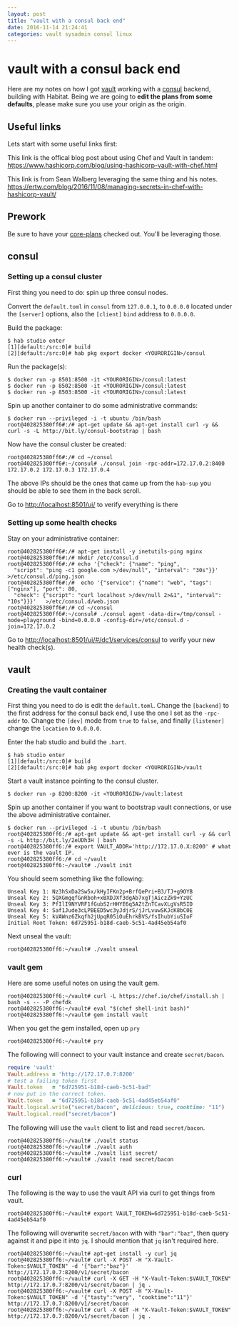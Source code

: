 ```yaml
---
layout: post
title: "vault with a consul back end"
date: 2016-11-14 21:24:41
categories: vault sysadmin consul linux
---
```


# vault with a consul back end

Here are my notes on how I got [vault][vault] working with a [consul][consul] backend,
building with Habitat. Being we are going to **edit the plans from some defaults**, please
make sure you use your origin as the origin.

## Useful links

Lets start with some useful links first:

This link is the offical blog post about using Chef and Vault in tandem:
<https://www.hashicorp.com/blog/using-hashicorp-vault-with-chef.html>

This link is from Sean Walberg leveraging the same thing and his notes.
<https://ertw.com/blog/2016/11/08/managing-secrets-in-chef-with-hashicorp-vault/>

## Prework

Be sure to have your [core-plans][core] checked out. You'll be leveraging those.

## consul

### Setting up a consul cluster

First thing you need to do: spin up three consul nodes.

Convert the `default.toml` in `consul` from `127.0.0.1`, to `0.0.0.0` located
under the `[server]` options, also the `[client]` `bind` address to `0.0.0.0`.

Build the package:

```shell
$ hab studio enter
[1][default:/src:0]# build
[2][default:/src:0]# hab pkg export docker <YOURORIGIN>/consul
```

Run the package(s):

```shell
$ docker run -p 8501:8500 -it <YOURORIGIN>/consul:latest
$ docker run -p 8502:8500 -it <YOURORIGIN>/consul:latest
$ docker run -p 8503:8500 -it <YOURORIGIN>/consul:latest
```

Spin up another container to do some administrative commands:

```shell
$ docker run --privileged -i -t ubuntu /bin/bash
root@402825380ff6#:/# apt-get update && apt-get install curl -y && curl -s -L http://bit.ly/consul-bootstrap | bash
```

Now have the consul cluster be created:

```shell
root@402825380ff6#:/# cd ~/consul
root@402825380ff6#:~/consul# ./consul join -rpc-addr=172.17.0.2:8400 172.17.0.2 172.17.0.3 172.17.0.4
```

The above IPs should be the ones that came up from the `hab-sup` you should be
able to see them in the back scroll.

Go to <http://localhost:8501/ui/> to verify everything is there

### Setting up some health checks

Stay on your administrative container:

```shell
root@402825380ff6#:/# apt-get install -y inetutils-ping nginx
root@402825380ff6#:/# mkdir /etc/consul.d
root@402825380ff6#:/# echo '{"check": {"name": "ping",
  "script": "ping -c1 google.com >/dev/null", "interval": "30s"}}'   >/etc/consul.d/ping.json
root@402825380ff6#:/#  echo '{"service": {"name": "web", "tags": ["nginx"], "port": 80,
  "check": {"script": "curl localhost >/dev/null 2>&1", "interval": "10s"}}}'   >/etc/consul.d/web.json
root@402825380ff6#:/# cd ~/consul
root@402825380ff6#:~/consul# ./consul agent -data-dir=/tmp/consul -node=playground -bind=0.0.0.0 -config-dir=/etc/consul.d -join=172.17.0.2
```

Go to <http://localhost:8501/ui/#/dc1/services/consul> to verify your new health check(s).

## vault

### Creating the vault container

First thing you need to do is edit the `default.toml`.
Change the `[backend]` to the first address for the consul back end, I use the one
I set as the `-rpc-addr` to. Change the `[dev]` mode from `true` to `false`, and
finally `[listener]` change the `location` to `0.0.0.0`.

Enter the hab studio and build the `.hart`.

```shell
$ hab studio enter
[1][default:/src:0]# build
[2][default:/src:0]# hab pkg export docker <YOURORIGIN>/vault
```

Start a vault instance pointing to the consul cluster.

```shell
$ docker run -p 8200:8200 -it <YOURORIGIN>/vault:latest
```

Spin up another container if you want to bootstrap vault connections, or use
the above administrative container.

```shell
$ docker run --privileged -i -t ubuntu /bin/bash
root@402825380ff6:/# apt-get update && apt-get install curl -y && curl -s -L http://bit.ly/2eUDh3H | bash
root@402825380ff6:/# export VAULT_ADDR='http://172.17.0.X:8200' # what ever is the vault IP.
root@402825380ff6:/# cd ~/vault
root@402825380ff6:~/vault# ./vault init
```

You should seem something like the following:

```
Unseal Key 1: Nz3hSxDa2Sw5x/kHyIFKn2p+BrfQePri+B3/TJ+g9OYB
Unseal Key 2: 5QXGmgqfGnRboh+xBXDJXf3dgAb7xgTjAiczZk9+YzUC
Unseal Key 3: PfIlI9NYVRF1fGubS2rHHYE6q5AZtZnTCavXLgVsR5ID
Unseal Key 4: Saf1Jude3cLPBEED5wc3yJdjrS/jJrLvuwSKJcK8bC0E
Unseal Key 5: kVAWnz6Zkqfh2jUpqR05iOuEhrkBVS/fsIhubYiuSIoF
Initial Root Token: 6d725951-b18d-caeb-5c51-4ad45eb54af0
```

Next unseal the vault:

```shell
root@402825380ff6:~/vault# ./vault unseal
```

### vault gem

Here are some useful notes on using the vault gem.

```shell
root@402825380ff6:~/vault# curl -L https://chef.io/chef/install.sh | bash -s -- -P chefdk
root@402825380ff6:~/vault# eval "$(chef shell-init bash)"
root@402825380ff6:~/vault# gem install vault
```

When you get the gem installed, open up `pry`

```shell
root@402825380ff6:~/vault# pry
```

The following will connect to your vault instance and create `secret/bacon`.

```ruby
require 'vault'
Vault.address = 'http://172.17.0.7:8200'
# test a failing token first
Vault.token   = "6d725951-b18d-caeb-5c51-bad"
# now put in the correct token.
Vault.token   = "6d725951-b18d-caeb-5c51-4ad45eb54af0"
Vault.logical.write("secret/bacon", delicious: true, cooktime: "11")
Vault.logical.read("secret/bacon")
```

The following will use the `vault` client to list and read `secret/bacon`.

```shell
root@402825380ff6:~/vault# ./vault status
root@402825380ff6:~/vault# ./vault auth
root@402825380ff6:~/vault# ./vault list secret/
root@402825380ff6:~/vault# ./vault read secret/bacon
```

### curl

The following is the way to use the vault API via curl to get things from
vault.

```shell
root@402825380ff6:~/vault# export VAULT_TOKEN=6d725951-b18d-caeb-5c51-4ad45eb54af0
```

The following will overwrite `secret/bacon` with with `"bar":"baz"`, then query
against it and pipe it into `jq`. I should mention that `jq` isn't required here.

```shell
root@402825380ff6:~/vault# apt-get install -y curl jq
root@402825380ff6:~/vault# curl -X POST -H "X-Vault-Token:$VAULT_TOKEN" -d '{"bar":"baz"}' http://172.17.0.7:8200/v1/secret/bacon
root@402825380ff6:~/vault# curl -X GET -H "X-Vault-Token:$VAULT_TOKEN" http://172.17.0.7:8200/v1/secret/bacon | jq .
root@402825380ff6:~/vault# curl -X POST -H "X-Vault-Token:$VAULT_TOKEN" -d '{"tasty":"very", "cooktime":"11"}' http://172.17.0.7:8200/v1/secret/bacon
root@402825380ff6:~/vault# curl -X GET -H "X-Vault-Token:$VAULT_TOKEN" http://172.17.0.7:8200/v1/secret/bacon | jq .
```

[vault]: https://vaultproject.io
[consul]: https://www.consul.io
[core]: https://github.com/habitat-sh/core-plans
